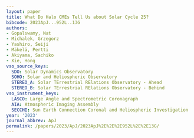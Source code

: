 ```yaml
---
layout: paper
title: What Do Halo CMEs Tell Us about Solar Cycle 25?
bibcode: 2023ApJ...952L..13G
authors:
- Gopalswamy, Nat
- Michalek, Grzegorz
- Yashiro, Seiji
- Mäkelä, Pertti
- Akiyama, Sachiko
- Xie, Hong
vso_source_keys:
  SDO: Solar Dynamics Observatory
  SOHO: Solar and Heliospheric Observatory
  STEREO_A: Solar TErrestrial RElations Observatory - Ahead
  STEREO_B: Solar TErrestrial RElations Observatory - Behind
vso_instrument_keys:
  LASCO: Large Angle and Spectrometric Coronagraph
  AIA: Atmospheric Imaging Assembly
  SECCHI: Sun Earth Connection Coronal and Heliospheric Investigation
year: '2023'
journal_abbrev: ApJ
permalink: /papers/2023/ApJ/2023ApJ%2E%2E%2E952L%2E%2E13G/
---
```

